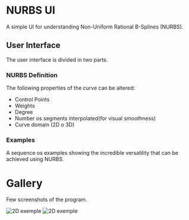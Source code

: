 # NURBS UI
A simple UI for understanding Non-Uniform Rational B-Splines (NURBS).

## User Interface
The user interface is divided in two parts.

### NURBS Definition
The following properties of the curve can be altered:
 - Control Points
 - Weights
 - Degree
 - Number os segments interpolated(for visual smoothness)
 - Curve domain (2D o 3D)

### Examples
A sequence os examples showing the incredible versatility that can be achieved using NURBS.

# Gallery
Few screenshots of the program.

![2D exemple](...)
![2D exemple](...)